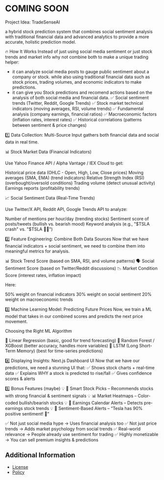 # COMING SOON


Project Idea: TradeSenseAI
 

a hybrid stock prediction system that combines social sentiment analysis with traditional financial data and advanced analytics to provide a more accurate, holistic prediction model.

🔥 How It Works 
Instead of just using social media sentiment or just stock trends and market info why not combine both to make a unique trading helper:
- it can analyze social media posts to gauge public sentiment about a company or stock. while also using traditional financial data such as stock prices, trading volumes, and economic indicators to make predictions.
- it can give you Stock predictions and recomend actions based on the analysis of both social media and financial data.
✅ Social sentiment trends (Twitter, Reddit, Google Trends)
✅ Stock market technical indicators (moving averages, RSI, volume trends)
✅ Fundamental analysis (company earnings, financial ratios)
✅ Macroeconomic factors (inflation rates, interest rates)
✅ Historical correlations (patterns between sentiment & price changes)

1️⃣ Data Collection: Multi-Source Input
gathers both financial data and social data in real time.

📊 Stock Market Data (Financial Indicators)

Use Yahoo Finance API / Alpha Vantage / IEX Cloud to get:

Historical price data (OHLC - Open, High, Low, Close prices)
Moving averages (SMA, EMA) (trend indicators)
Relative Strength Index (RSI) (overbought/oversold conditions)
Trading volume (detect unusual activity)
Earnings reports (profitability trends)

📈 Social Sentiment Data (Real-Time Trends)

Use Twitter/X API, Reddit API, Google Trends API to analyze:

Number of mentions per hour/day (trending stocks)
Sentiment score of posts/tweets (bullish vs. bearish mood)
Keyword analysis (e.g., "$TSLA crash" vs. "$TSLA 🚀🚀")

2️⃣ Feature Engineering: Combine Both Data Sources
Now that we have financial indicators + social sentiment, we need to combine them into meaningful metrics for analysis.

📊 Stock Trend Score (based on SMA, RSI, and volume patterns)
🗣 Social Sentiment Score (based on Twitter/Reddit discussions)
📉 Market Condition Score (interest rates, inflation impact)

Here:

50% weight on financial indicators
30% weight on social sentiment
20% weight on macroeconomic trends

3️⃣ Machine Learning Model: Predicting Future Prices
Now, we train a ML model that takes in our combined scores and predicts the next price movement.

Choosing the Right ML Algorithm

🔹 Linear Regression (basic, good for trend forecasting)
🔹 Random Forest / XGBoost (better accuracy, handles more variables)
🔹 LSTM (Long Short-Term Memory) (best for time-series predictions)

4️⃣ Displaying Insights: Next.js Dashboard UI
Now that we have our predictions, we need a stunning UI that:
✅ Shows stock charts + real-time data
✅ Explains WHY a stock is predicted to rise/fall
✅ Gives confidence scores & alerts

5️⃣ Bonus Features (maybe)
💡 🚀 Smart Stock Picks – Recommends stocks with strong financial & sentiment signals
💡 📊 Market Heatmaps – Color-coded bullish/bearish stocks
💡 📅 Earnings Calendar Alerts – Detects pre-earnings stock trends
💡 📢 Sentiment-Based Alerts – “Tesla has 90% positive sentiment! 🚀”

✅ Not just social media hype → Uses financial analysis too
✅ Not just price trends → Adds market psychology from social trends
✅ Real-world relevance → People already use sentiment for trading
✅ Highly monetizable → You can sell premium insights & predictions

## Additional Information

- [License](LICENSE)
- [Policy](POLICY.md)
